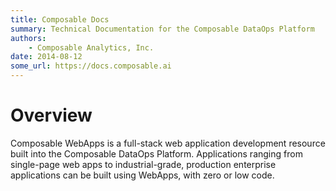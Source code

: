 ```yaml
---
title: Composable Docs
summary: Technical Documentation for the Composable DataOps Platform
authors:
    - Composable Analytics, Inc.
date: 2014-08-12
some_url: https://docs.composable.ai
---
```


# Overview

Composable WebApps is a full-stack web application development resource built into the Composable DataOps Platform. Applications ranging from single-page web apps to industrial-grade, production enterprise applications can be built using WebApps, with zero or low code.